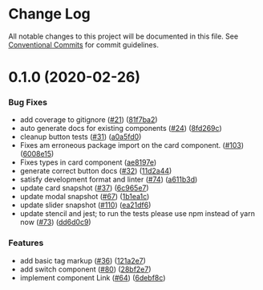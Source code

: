 # Change Log

All notable changes to this project will be documented in this file.
See [Conventional Commits](https://conventionalcommits.org) for commit guidelines.

# 0.1.0 (2020-02-26)


### Bug Fixes

* add coverage to gitignore ([#21](https://github.com/telekom/telementsdemo/issues/21)) ([81f7ba2](https://github.com/telekom/telementsdemo/commit/81f7ba2df12087947219b1ef20843cf5bf478339))
* auto generate docs for existing components ([#24](https://github.com/telekom/telementsdemo/issues/24)) ([8fd269c](https://github.com/telekom/telementsdemo/commit/8fd269c551e0ec599075e8b2fe32ce4531e5b76b))
* cleanup button tests ([#31](https://github.com/telekom/telementsdemo/issues/31)) ([a0a5fd0](https://github.com/telekom/telementsdemo/commit/a0a5fd046d654a449da18499a5f8971dc6ae55ee))
* Fixes am erroneous package import on the card component. ([#103](https://github.com/telekom/telementsdemo/issues/103)) ([6008e15](https://github.com/telekom/telementsdemo/commit/6008e1522c1c649f960e654276bb86ee527cce1f))
* Fixes types in card component ([ae8197e](https://github.com/telekom/telementsdemo/commit/ae8197e4328f46f430abe339452a57aad9085e12))
* generate correct button docs ([#32](https://github.com/telekom/telementsdemo/issues/32)) ([11d2a44](https://github.com/telekom/telementsdemo/commit/11d2a44372907ec6ea725f75a5da6dcd28d6a790))
* satisfy development format and linter ([#74](https://github.com/telekom/telementsdemo/issues/74)) ([a611b3d](https://github.com/telekom/telementsdemo/commit/a611b3d299663f3cc0f3e85bae9ead5682265d8d))
* update card snapshot ([#37](https://github.com/telekom/telementsdemo/issues/37)) ([6c965e7](https://github.com/telekom/telementsdemo/commit/6c965e79fa9bdc0cd7a073168fa69c7a8b741ed5))
* update modal snapshot ([#67](https://github.com/telekom/telementsdemo/issues/67)) ([1b1ea1c](https://github.com/telekom/telementsdemo/commit/1b1ea1c1b7d0728e4b10f778c1ea0780163e3867))
* update slider snapshot ([#110](https://github.com/telekom/telementsdemo/issues/110)) ([ea21df6](https://github.com/telekom/telementsdemo/commit/ea21df6b3a34587a75d885e00ba75cf2434c3457))
* update stencil and jest; to run the tests please use npm instead of yarn now ([#73](https://github.com/telekom/telementsdemo/issues/73)) ([dd6d0c9](https://github.com/telekom/telementsdemo/commit/dd6d0c916906cb1e51a242a9dded5bee528d6584))


### Features

* add basic tag markup ([#36](https://github.com/telekom/telementsdemo/issues/36)) ([121a2e7](https://github.com/telekom/telementsdemo/commit/121a2e7561b65f8b784d8b2aae3907a7c6b928cf))
* add switch component ([#80](https://github.com/telekom/telementsdemo/issues/80)) ([28bf2e7](https://github.com/telekom/telementsdemo/commit/28bf2e7eeea366093acd7df9391414bb6896d846))
* implement component Link ([#64](https://github.com/telekom/telementsdemo/issues/64)) ([6debf8c](https://github.com/telekom/telementsdemo/commit/6debf8cd66595772f29e70871554872581536e36))
